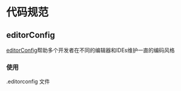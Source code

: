 # 代码规范

## editorConfig

[editorConfig](https://editorconfig.org/)帮助多个开发者在不同的编辑器和IDEs维护一直的编码风格

### 使用

.editorconfig 文件
